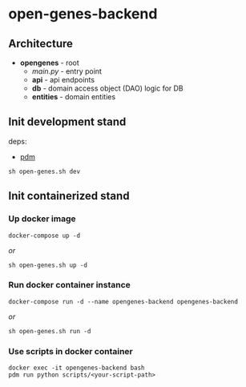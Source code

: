 # open-genes-backend

## Architecture

- **opengenes** - root
  - *main.py* - entry point
  - **api** - api endpoints
  - **db** - domain access object (DAO) logic for DB
  - **entities** - domain entities

## Init development stand

deps:
- [pdm](https://pdm.fming.dev/)

```
sh open-genes.sh dev
```

## Init containerized stand

### Up docker image

```
docker-compose up -d
```

*or*

```
sh open-genes.sh up -d
```

### Run docker container instance

```
docker-compose run -d --name opengenes-backend opengenes-backend
```

*or*

```
sh open-genes.sh run -d
```

### Use scripts in docker container

```
docker exec -it opengenes-backend bash
pdm run python scripts/<your-script-path>
```
